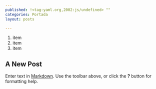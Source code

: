 ```yaml
---
published: !<tag:yaml.org,2002:js/undefined> ""
categories: Portada
layout: posts

---
```


1. item
2. item
3. item

## A New Post

Enter text in [Markdown](http://daringfireball.net/projects/markdown/). Use the toolbar above, or click the **?** button for formatting help.
